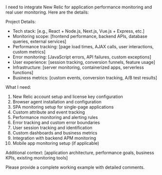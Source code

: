 I need to integrate New Relic for application performance monitoring and real user monitoring. Here are the details:

Project Details:

- Tech stack: [e.g., React + Node.js, Next.js, Vue.js + Express, etc.]
- Monitoring scope: [frontend performance, backend APIs, database queries, external services]
- Performance tracking: [page load times, AJAX calls, user interactions, custom metrics]
- Error monitoring: [JavaScript errors, API failures, custom exceptions]
- User experience: [session tracking, conversion funnels, feature usage]
- Infrastructure: [server monitoring, containerized apps, serverless functions]
- Business metrics: [custom events, conversion tracking, A/B test results]

What I need:

1. New Relic account setup and license key configuration
2. Browser agent installation and configuration
3. SPA monitoring setup for single-page applications
4. Custom attribute and event tracking
5. Performance monitoring and alerting rules
6. Error tracking and custom error boundaries
7. User session tracking and identification
8. Custom dashboards and business metrics
9. Integration with backend APM monitoring
10. Mobile app monitoring setup (if applicable)

Additional context: [application architecture, performance goals, business KPIs, existing monitoring tools]

Please provide a complete working example with detailed comments.
